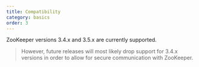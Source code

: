 ```yaml
---
title: Compatibility
category: basics
order: 3
---
```


ZooKeeper versions 3.4.x and 3.5.x are currently supported.

> However, future releases will most likely drop support for 3.4.x versions in
order to allow for secure communication with ZooKeeper.
